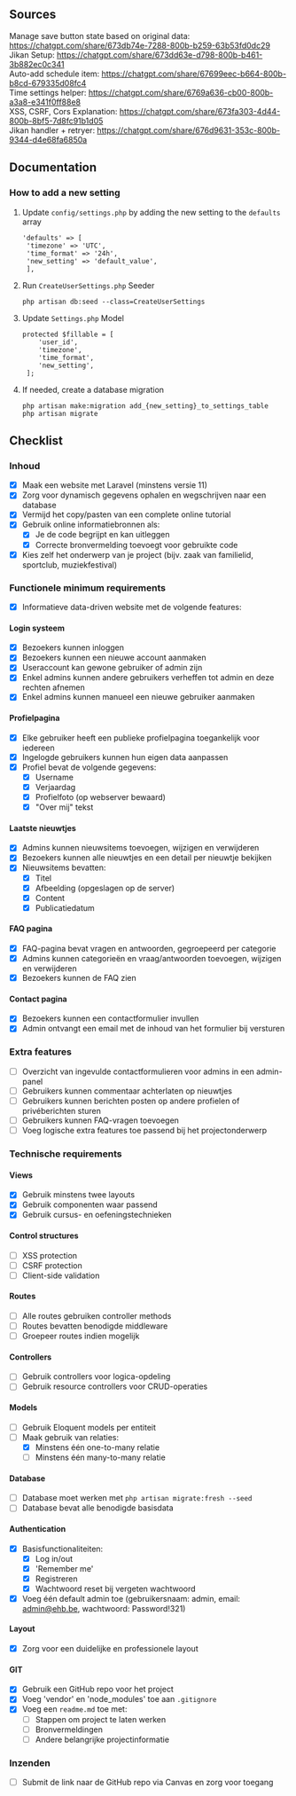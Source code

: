 ## Sources
Manage save button state based on original data: https://chatgpt.com/share/673db74e-7288-800b-b259-63b53fd0dc29  
Jikan Setup: https://chatgpt.com/share/673dd63e-d798-800b-b461-3b882ec0c341  
Auto-add schedule item: https://chatgpt.com/share/67699eec-b664-800b-b8cd-679335d08fc4  
Time settings helper: https://chatgpt.com/share/6769a636-cb00-800b-a3a8-e341f0ff88e8  
XSS, CSRF, Cors Explanation: https://chatgpt.com/share/673fa303-4d44-800b-8bf5-7d8fc91b1d05  
Jikan handler + retryer: https://chatgpt.com/share/676d9631-353c-800b-9344-d4e68fa6850a  



## Documentation

### How to add a new setting
1. Update `config/settings.php` by adding the new setting to the `defaults` array
   ```  
   'defaults' => [
    'timezone' => 'UTC',
    'time_format' => '24h',
    'new_setting' => 'default_value',
    ],  
    ```
2. Run `CreateUserSettings.php` Seeder  
    ```
   php artisan db:seed --class=CreateUserSettings
    ```
3. Update `Settings.php` Model
   ```
   protected $fillable = [
       'user_id', 
       'timezone', 
       'time_format',
       'new_setting',
    ];
   ```
4. If needed, create a database migration
   ```
   php artisan make:migration add_{new_setting}_to_settings_table
   php artisan migrate
   ```

## Checklist

### Inhoud
- [x] Maak een website met Laravel (minstens versie 11)
- [x] Zorg voor dynamisch gegevens ophalen en wegschrijven naar een database
- [x] Vermijd het copy/pasten van een complete online tutorial
- [x] Gebruik online informatiebronnen als:
  - [x] Je de code begrijpt en kan uitleggen
  - [x] Correcte bronvermelding toevoegt voor gebruikte code
- [x] Kies zelf het onderwerp van je project (bijv. zaak van familielid, sportclub, muziekfestival)

### Functionele minimum requirements
- [x] Informatieve data-driven website met de volgende features:

#### Login systeem
- [x] Bezoekers kunnen inloggen
- [x] Bezoekers kunnen een nieuwe account aanmaken
- [x] Useraccount kan gewone gebruiker of admin zijn
- [x] Enkel admins kunnen andere gebruikers verheffen tot admin en deze rechten afnemen
- [x] Enkel admins kunnen manueel een nieuwe gebruiker aanmaken

#### Profielpagina
- [x] Elke gebruiker heeft een publieke profielpagina toegankelijk voor iedereen
- [x] Ingelogde gebruikers kunnen hun eigen data aanpassen
- [x] Profiel bevat de volgende gegevens:
  - [x] Username
  - [x] Verjaardag
  - [x] Profielfoto (op webserver bewaard)
  - [x] "Over mij" tekst

#### Laatste nieuwtjes
- [x] Admins kunnen nieuwsitems toevoegen, wijzigen en verwijderen
- [x] Bezoekers kunnen alle nieuwtjes en een detail per nieuwtje bekijken
- [x] Nieuwsitems bevatten:
  - [x] Titel
  - [x] Afbeelding (opgeslagen op de server)
  - [x] Content
  - [x] Publicatiedatum

#### FAQ pagina
- [x] FAQ-pagina bevat vragen en antwoorden, gegroepeerd per categorie
- [x] Admins kunnen categorieën en vraag/antwoorden toevoegen, wijzigen en verwijderen
- [x] Bezoekers kunnen de FAQ zien

#### Contact pagina
- [x] Bezoekers kunnen een contactformulier invullen
- [x] Admin ontvangt een email met de inhoud van het formulier bij versturen

### Extra features
- [ ] Overzicht van ingevulde contactformulieren voor admins in een admin-panel
- [ ] Gebruikers kunnen commentaar achterlaten op nieuwtjes
- [ ] Gebruikers kunnen berichten posten op andere profielen of privéberichten sturen
- [ ] Gebruikers kunnen FAQ-vragen toevoegen
- [ ] Voeg logische extra features toe passend bij het projectonderwerp

### Technische requirements

#### Views
- [x] Gebruik minstens twee layouts
- [x] Gebruik componenten waar passend
- [x] Gebruik cursus- en oefeningstechnieken

#### Control structures
- [ ] XSS protection
- [ ] CSRF protection
- [ ] Client-side validation

#### Routes
- [ ] Alle routes gebruiken controller methods
- [ ] Routes bevatten benodigde middleware
- [ ] Groepeer routes indien mogelijk

#### Controllers
- [ ] Gebruik controllers voor logica-opdeling
- [ ] Gebruik resource controllers voor CRUD-operaties

#### Models
- [ ] Gebruik Eloquent models per entiteit
- [ ] Maak gebruik van relaties:
  - [x] Minstens één one-to-many relatie
  - [ ] Minstens één many-to-many relatie

#### Database
- [ ] Database moet werken met `php artisan migrate:fresh --seed`
- [ ] Database bevat alle benodigde basisdata

#### Authentication
- [x] Basisfunctionaliteiten:
  - [x] Log in/out
  - [x] 'Remember me'
  - [x] Registreren
  - [x] Wachtwoord reset bij vergeten wachtwoord
- [x] Voeg één default admin toe (gebruikersnaam: admin, email: admin@ehb.be, wachtwoord: Password!321)

#### Layout
- [x] Zorg voor een duidelijke en professionele layout

#### GIT
- [x] Gebruik een GitHub repo voor het project
- [x] Voeg 'vendor' en 'node_modules' toe aan `.gitignore`
- [x] Voeg een `readme.md` toe met:
  - [ ] Stappen om project te laten werken
  - [ ] Bronvermeldingen
  - [ ] Andere belangrijke projectinformatie

### Inzenden
- [ ] Submit de link naar de GitHub repo via Canvas en zorg voor toegang

